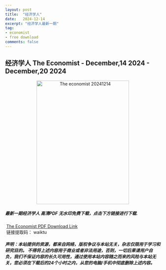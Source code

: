```yaml
---
layout: post
title:  "经济学人"
date:   2024-12-14
excerpt: "经济学人最新一期"
tag:
- economist
- free download
comments: false
---
```


## 经济学人 The Economist - December,14 2024  - December,20 2024 


<div align="center">
<img src="https://i.postimg.cc/VLBqYvgC/The-New-Yorker-December-16-2024-00.png" alt="The economist 20241214" border="0" width = 300 height = 400 /> 
</div>


 <h5>最新一期经济学人 高清PDF 无水印免费下载，点击下方链接进行下载. </h5>
 
  <a href="https://wwfh.lanzout.com/isIbz2icfa8b">The Economist PDF Download Link</a>   
  <br/>
  链接提取码： waiktu
 
##### 声明：本站提供的资源，都来自网络，版权争议与本站无关，杂志仅限用于学习和研究目的。 不得将上述内容用于商业或者非法用途，否则，一切后果请用户自负，我们不保证内容的长久可用性，通过使用本站内容随之而来的风险与本站无关，您必须在下载后的24个小时之内，从您的电脑/手机中彻底删除上述内容。
 
